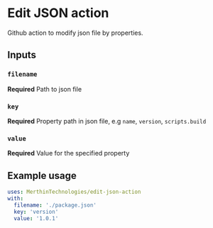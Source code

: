 # Edit JSON action

Github action to modify json file by properties.

## Inputs

### `filename`

**Required** Path to json file

### `key`

**Required** Property path in json file, e.g `name`, `version`, `scripts.build`

### `value`

**Required** Value for the specified property


## Example usage

```yaml
uses: MerthinTechnologies/edit-json-action
with:
  filename: './package.json'
  key: 'version'
  value: '1.0.1'
```
